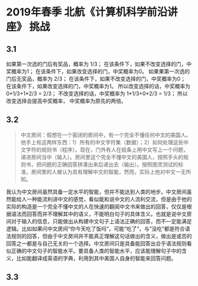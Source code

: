 # 2019年春季 北航《计算机科学前沿讲座》 挑战

## 3.1
如果第一次选的门后有奖品，概率为 1/3；
在该条件下，如果不改变选择的门，中奖概率为1；
在该条件下，如果改变选择的门，中奖概率为0。
如果果第一次选的门后无奖品，概率为 2/3；
在该条件下，如果不改变选择的门，中奖概率为0；
在该条件下，如果改变选择的门，中奖概率为1。
所以改变选择的话，中奖概率为 0\*1/3+1\*2/3 = 2/3；
不改变选择的话，中奖概率为 1\*1/3+0\*2/3 = 1/3；
所以改变选择会提高中奖概率， 中奖概率为原先的两倍。

## 3.2
>中文房间：假想在一个密闭的房间中，有一个完全不懂任何中文的美国人。他手上有这两样东西：1）所有的中文字符集（数据）；2）如何处理这些中文字符的规则书（程序）。现在，门外有人在纸条上用中文写上一个问题，递进房间当中（输入）。房间里这个完全不懂中文的美国人，按照手头的规则书，把问题的正确回答拼凑出来后递出去（输出）。按照图灵测试的标准，房间里的人被认为具有理解中文的智能，然而，实际上他对中文一无所知。

我认为中文房间虽然具备一定水平的智能，但并不能达到人类的地步。中文房间虽然能给人一种能流利讲中文的感觉，看似能和说中文的人流利交流，但是由于他的实际的构造是一个完全不懂中文的人在快速的翻阅中文书来做出的回答，仅仅是根据语法而回答而并不理解其中的语义，不能明白句子的具体含义。也就是说中文房间对于输入的信息，只能做出从构建中文句子上语法正确的回答，而不一定能满足逻辑。比如如果问中文房间“你今天吃了饭吗”，可能“吃了“，与”没吃“都是符合语法规则的回答，但由于中文房间并不能真正理解这句话做出的含义，做出是或否的回答之一都是与自己无关的一个选择。中文房间只是具备能回答出合乎语法规则看似正确的中文句子的智能水平。要具备人类的智能水平，应该能理解句子中的含义，比如能翻译成英语的字典，利用到其中美国人自身的智能来回答问题。

## 3.3


